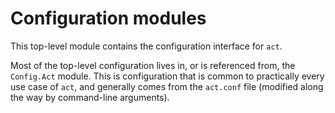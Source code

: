 # Configuration modules

This top-level module contains the configuration interface for `act`.

Most of the top-level configuration lives in, or is referenced from,
the `Config.Act` module.  This is configuration that is common to
practically every use case of `act`, and generally comes from the
`act.conf` file (modified along the way by command-line arguments).